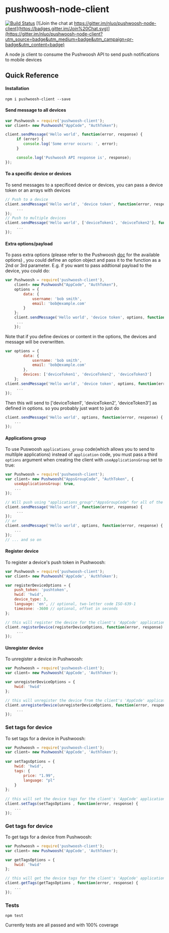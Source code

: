# pushwoosh-node-client

[![Build Status](https://travis-ci.org/nluo/pushwoosh-node-client.svg?branch=master)](https://travis-ci.org/nluo/pushwoosh-node-client) [![Join the chat at https://gitter.im/nluo/pushwoosh-node-client](https://badges.gitter.im/Join%20Chat.svg)](https://gitter.im/nluo/pushwoosh-node-client?utm_source=badge&utm_medium=badge&utm_campaign=pr-badge&utm_content=badge)

A node js client to consume the Pushwoosh API to send push notifications to mobile devices

## Quick Reference

#### Installation

    npm i pushwoosh-client --save


#### Send message to all devices

```javascript
var Pushwoosh = require('pushwoosh-client');
var client= new Pushwoosh("AppCode", "AuthToken");

client.sendMessage('Hello world', function(error, response) {
     if (error) {
        console.log('Some error occurs: ', error);
     }

     console.log('Pushwoosh API response is', response);
});
```

#### To a specific device or devices
To send messages to a specificed device or devices, you can pass a device token or an arrays with devices

```javascript
// Push to a device
client.sendMessage('Hello world', 'device token', function(error, response) {
     ...
});
// Push to multiple devices
client.sendMessage('Hello world', ['deviceToken1', 'deivceToken2'], function(error, response) {
     ...
});
```

#### Extra options/payload
To pass extra options (please refer to the Pushwoosh [doc](http://docs.pushwoosh.com/docs/createmessage) for the available options) , you could define an option object and pass it to the function as a 2nd or 3rd parameter. E.g. if you want to pass addtional payload to the device, you could do:

```javascript
var Pushwoosh = require('pushwoosh-client'),
    client= new Pushwoosh("AppCode", "AuthToken"),
    options = {
        data: {
            username: 'bob smith',
            email: 'bob@example.com'
        }
    };
    client.sendMessage('Hello world', 'device token', options, function(error, response) {
     ...
    });
```
Note that if you define devices or content in the options, the devices and message will be overwritten.
```javascript
var options = {
        data: {
            username: 'bob smith',
            email: 'bob@example.com'
        },
        devices: ['deviceToken1', 'deviceToken2', 'deviceToken3']
    };
client.sendMessage('Hello world', 'device token', options, function(error, response) {
     ...
});
```
Then this will send to ['deviceToken1', 'deviceToken2', 'deviceToken3'] as defined in options.  so you probably just want to just do
```javascript
client.sendMessage('Hello world', options, function(error, response) {
    ...
});
```

#### Applications group
To use Puswoosh `applications_group` code(which allows you to send to multilple applications) instead of `application` code, you must pass a third `options` argument when creating the client with `useApplicationsGroup` set to true:
```javascript
var Pushwoosh = require('pushwoosh-client');
var client= new Pushwoosh("AppsGroupCode", "AuthToken", {
    useApplicationsGroup: true,
    ...
});

// Will push using "applications_group":"AppsGroupCode" for all of the explained invocation patterns
client.sendMessage('Hello world', function(error, response) {
     ...
});
// or
client.sendMessage('Hello world', options, function(error, response) {
    ...
});
// ... and so on
```

#### Register device
To register a device's push token in Pushwoosh:
```javascript
var Pushwoosh = require('pushwoosh-client');
var client= new Pushwoosh('AppCode', 'AuthToken');

var registerDeviceOptions = {
    push_token: 'pushtoken',
    hwid: 'hwid',
    device_type: 3,
    language: 'en', // optional, two-letter code ISO-639-1
    timezone: -3600 // optional, offset in seconds
};

// this will register the device for the client's 'AppCode' application
client.registerDevice(registerDeviceOptions, function(error, response) {
     ...
});
```

#### Unregister device
To unregister a device in Pushwoosh:
```javascript
var Pushwoosh = require('pushwoosh-client');
var client= new Pushwoosh('AppCode', 'AuthToken');

var unregisterDeviceOptions = {
    hwid: 'hwid'
};

// this will unregister the device from the client's 'AppCode' application
client.unregisterDevice(unregisterDeviceOptions, function(error, response) {
     ...
});
```

### Set tags for device
To set tags for a device in Pushwoosh:
```javascript
var Pushwoosh = require('pushwoosh-client');
var client= new Pushwoosh('AppCode', 'AuthToken');
 
var setTagsOptions = {
    hwid: 'hwid',
    tags: {
        price: "1.99",
        language: "pl"
    }
};
 
// this will set the device tags for the client's 'AppCode' application
client.setTags(setTagsOptions , function(error, response) {
    ...
});
```
 
### Get tags for device
To get tags for a device from Pushwoosh:
```javascript
var Pushwoosh = require('pushwoosh-client');
var client= new Pushwoosh('AppCode', 'AuthToken');

var getTagsOptions = {
    hwid: 'hwid'
};

// this will get the device tags for the client's 'AppCode' application
client.getTags(getTagsOptions , function(error, response) {
    ...
});
```

### Tests

    npm test

Currently tests are all passed and with 100% coverage
